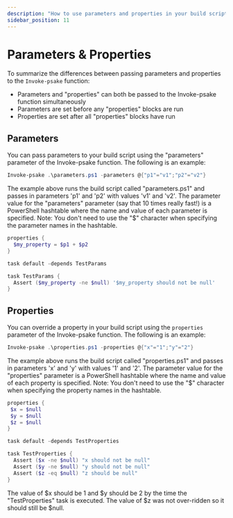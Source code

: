 ```yaml
---
description: "How to use parameters and properties in your build script."
sidebar_position: 11
---
```


# Parameters & Properties

To summarize the differences between passing parameters and properties to the
`Invoke-psake` function:

* Parameters and "properties" can both be passed to the Invoke-psake function
  simultaneously
* Parameters are set before any "properties" blocks are run
* Properties are set after all "properties" blocks have run

## Parameters

You can pass parameters to your build script using the "parameters" parameter of
the Invoke-psake function. The following is an example:

```powershell
Invoke-psake .\parameters.ps1 -parameters @{"p1"="v1";"p2"="v2"}
```

The example above runs the build script called "parameters.ps1" and passes in
parameters 'p1' and 'p2' with values 'v1' and 'v2'. The parameter value for the
"parameters" parameter (say that 10 times really fast!) is a PowerShell
hashtable where the name and value of each parameter is specified. Note: You
don't need to use the "$" character when specifying the parameter names in the
hashtable.

```powershell title="parameters.ps1"
properties {
  $my_property = $p1 + $p2
}

task default -depends TestParams

task TestParams {
  Assert ($my_property -ne $null) '$my_property should not be null'
}
```

## Properties

You can override a property in your build script using the `properties`
parameter of the Invoke-psake function. The following is an example:

```powershell
Invoke-psake .\properties.ps1 -properties @{"x"="1";"y"="2"}
```

The example above runs the build script called "properties.ps1" and passes in
parameters 'x' and 'y' with values '1' and '2'. The parameter value for the
"properties" parameter is a PowerShell hashtable where the name and value of
each property is specified. Note: You don't need to use the "$" character when
specifying the property names in the hashtable.

```powershell title="properties.ps1"
properties {
 $x = $null
 $y = $null
 $z = $null
}

task default -depends TestProperties

task TestProperties {
  Assert ($x -ne $null) "x should not be null"
  Assert ($y -ne $null) "y should not be null"
  Assert ($z -eq $null) "z should be null"
}
```

The value of $x should be 1 and $y should be 2 by the time the "TestProperties"
task is executed. The value of $z was not over-ridden so it should still be
$null.
